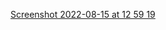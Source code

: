 [Screenshot 2022-08-15 at 12 59 19](https://user-images.githubusercontent.com/108608619/184593990-b6cead98-2671-4e58-b7ae-3e546f0fefea.png)
